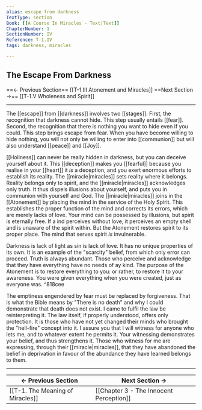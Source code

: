 ```yaml
---
alias: escape from darkness
TextType: section
Book: [[A Course In Miracles - Text|Text]]
ChapterNumber: 1
SectionNumber: IV
Reference: T-1.IV
tags: darkness, miracles

---
```

## The Escape From Darkness


==<- Previous Section==  [[T-1.III Atonement and Miracles]]
==Next Section ->== [[T-1.V Wholeness and Spirit]]
***

The [[escape]] from [[darkness]] involves two [[stages]]: First, the recognition that darkness cannot hide. This step usually entails [[fear]]. Second, the recognition that there is nothing you want to hide even if you could. This step brings escape from fear. When you have become willing to hide nothing, you will not only be willing to enter into [[communion]] but will also understand [[peace]] and [[Joy]].

[[Holiness]] can never be really hidden in darkness, but you can deceive yourself about it. This [[deception]] makes you [[fearful]] because you realise in your [[heart]] it _is_ a deception, and you exert enormous efforts to establish its reality. The [[miracle|miracles]] sets reality where it belongs. Reality belongs only to spirit, and the [[miracle|miracles]] acknowledges only truth. It thus dispels illusions about yourself, and puts you in communion with yourself and God. The [[miracle|miracles]] joins in the [[Atonement]] by placing the mind in the service of the Holy Spirit. This establishes the proper function of the mind and corrects its errors, which are merely lacks of love. Your mind can be possessed by illusions, but spirit is eternally free. If a ind perceives without love, it perceives an empty shell and is unaware of the spirit within. But the Atonement restores spirit to its proper place. The mind that serves spirit _is_ invulnerable.

Darkness is lack of light as sin is lack of love. It has no unique properties of its own. It is an example of the "scarcity" belief, from which only error can proceed. Truth is always abundant. Those who perceive and acknowledge that they have everything have no needs of ay kind. The purpose of the Atonement is to restore everything to you: or rather, to restore it to your awareness. You were given everything when you were created, just as everyone was. ^818cee

The emptiness engendered by fear must be replaced by forgiveness. That is what the Bible means by "There is no death" and why I could demonstrate that death does not exist. I came to fulfil the law be reinterpreting it. The law itself, if properly understood, offers only protection. It is those who have not yet changed their minds who brought the "hell-fire" concept into it. I assure you that I will witness for anyone who lets me, and to whatever extent he permits it. Your witnessing demonstrates your belief, and thus strengthens it. Those who witness for me are expressing, through their [[miracle|miracles]], that they have abandoned the belief in deprivation in favour of the abundance they have learned belongs to them.







***
<- Previous Section | Next Section ->
--------------------|---------------
[[T-1. The Meaning of Miracles]] | [[Chapter 3 - The Innocent Perception]]

